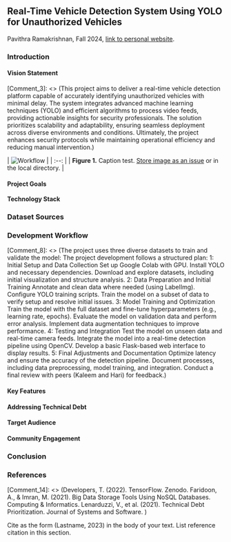## Real-Time Vehicle Detection System Using YOLO for Unauthorized Vehicles
Pavithra Ramakrishnan, Fall 2024, [link to personal website](https://www.linkedin.com/in/pavithramakrishnan/).


### Introduction

[Comment_1]: <> (The rise in security concerns across critical infrastructures such as gated communities, airports, and government buildings necessitates advanced monitoring solutions. Existing systems often fail to provide efficient, real-time identification of unauthorized vehicles due to limitations in accuracy and processing speed. This project addresses these challenges by developing a state-of-the-art vehicle detection system that leverages the YOLO object detection framework. The system identifies unauthorized vehicles entering sensitive locations through live camera feeds, offering a scalable, adaptable, and user-friendly solution. By utilizing real-time processing and advanced machine learning algorithms, this project improves access control efficiency and overall security.)


[Comment_2]: <> (An example of a reference in paper text, cite in Reference list -- see Comment 8)

#### Vision Statement
[Comment_3]: <> (This project aims to deliver a real-time vehicle detection platform capable of accurately identifying unauthorized vehicles with minimal delay. The system integrates advanced machine learning techniques (YOLO) and efficient algorithms to process video feeds, providing actionable insights for security professionals. The solution prioritizes scalability and adaptability, ensuring seamless deployment across diverse environments and conditions. Ultimately, the project enhances security protocols while maintaining operational efficiency and reducing manual intervention.)

| ![Workflow](https://github.com/user-attachments/assets/615d4a47-192c-4fbc-8df1-cc53be64828c)
 | 
| :--: |
| <b>Figure 1.</b> Caption test. [Store image as an issue](https://github.com/OREL-group/Project-Management/issues/279) or in the local directory. |   

[Comment_4]: <> (Insert Figure with caption here)

#### Project Goals    

[Comment_5]: <> (This system must accurately detect and identify unauthorized vehicles by leveraging diverse datasets of American license plates to ensure high precision. Real-time processing capabilities are crucial to minimize latency in live video feeds, enabling timely responses to security threats. The system should be highly scalable to accommodate varying locations, hardware configurations, and environmental conditions. Finally, a user-friendly web interface for displaying real-time detection results is essential to enhance usability for security teams, providing them with a clear and accessible overview of the system's output.)

__Technology Stack__         

[Comment_6]: <> (The technology stack was selected based on its reliability, scalability, and suitability for real-time applications. YOLO provides state-of-the-art object detection capabilities, making it ideal for identifying license plates quickly and accurately. OpenCV facilitates efficient video processing and seamless integration with the YOLO model. Flask enables the creation of a lightweight and user-friendly web interface for displaying real-time detection results. Finally, Google Colab offers a powerful environment with GPU support, enabling rapid and efficient model training and experimentation. This combination of tools ensures a robust and effective system for license plate recognition.)


### Dataset Sources      

[Comment_7]: <> (The project uses three diverse datasets to train and validate the model:
Cars Video Object Tracking
Vehicle Detection Image Dataset
Vehicle Detection Sample and Output Videos
These datasets provide varied perspectives, vehicle types, and environmental conditions to ensure the robustness of the model.)

### Development Workflow      

[Comment_8]: <> (The project uses three diverse datasets to train and validate the model: The project development follows a structured plan:
1: Initial Setup and Data Collection
Set up Google Colab with GPU.
Install YOLO and necessary dependencies.
Download and explore datasets, including initial visualization and structure analysis.
2: Data Preparation and Initial Training
Annotate and clean data where needed (using LabelImg).
Configure YOLO training scripts.
Train the model on a subset of data to verify setup and resolve initial issues.
3: Model Training and Optimization
Train the model with the full dataset and fine-tune hyperparameters (e.g., learning rate, epochs).
Evaluate the model on validation data and perform error analysis.
Implement data augmentation techniques to improve performance.
4: Testing and Integration
Test the model on unseen data and real-time camera feeds.
Integrate the model into a real-time detection pipeline using OpenCV.
Develop a basic Flask-based web interface to display results.
5: Final Adjustments and Documentation
Optimize latency and ensure the accuracy of the detection pipeline.
Document processes, including data preprocessing, model training, and integration.
Conduct a final review with peers (Kaleem and Hari) for feedback.)

#### Key Features    

[Comment_9]: <> (The system prioritizes real-time performance by processing live camera feeds with minimal delay and displaying results instantaneously. It is designed for scalability, enabling deployment across various environments, locations, and hardware configurations. A user-friendly Flask-based dashboard provides security teams with a clear visualization of vehicle detection results. Furthermore, the model's adaptability is ensured through the ability to retrain it with new data, allowing it to accommodate evolving conditions and variations in vehicles, maintaining high accuracy over time.)

#### Addressing Technical Debt    

[Comment_10]: <> (Technical debt in this project primarily arises from tool dependencies and scalability requirements. Frequent updates to tools like YOLO and OpenCV may introduce breaking changes, necessitating regular code reviews and a modular architecture to minimize disruption. The current web interface, built with Flask, may require replacement with a more scalable framework like FastAPI to handle increased traffic. Furthermore, transitioning to cloud solutions for real-time processing will incur data processing costs that require careful financial planning. Mitigating long-term technical debt involves maintaining clear documentation, automating workflows with CI/CD processes, and adopting a microservices architecture for improved flexibility and maintainability.)

#### Target Audience

[Comment_11]: <> (Security Professionals: Responsible for monitoring access to sensitive areas.
Institutions with High Security Needs: Airports, government buildings, gated communities, and corporate facilities.
)

#### Community Engagement

[Comment_12]: <> (To sustain and improve the project, the following strategies will be used:
Outreach: Collaborate with security technology providers and attend security conferences.
Open-Source Contributions: Engage with the open-source community to attract skilled developers and enhance features.
Feedback Loop: Partner with security firms to test the system, gather feedback, and refine the pipeline.)

### Conclusion
[Comment_13]: <> (This project delivers a real-time, scalable vehicle detection solution tailored for security applications. By leveraging advanced YOLO models, OpenCV, and a lightweight web interface, the system efficiently identifies unauthorized vehicles, reducing security risks and operational overhead. The open-source approach ensures continuous improvement and adaptability, making it a practical and future-proof solution for access control and monitoring.)

### References     

[Comment_14]: <> (Developers, T. (2022). TensorFlow. Zenodo.
Faridoon, A., & Imran, M. (2021). Big Data Storage Tools Using NoSQL Databases. Computing & Informatics.
Lenarduzzi, V., et al. (2021). Technical Debt Prioritization. Journal of Systems and Software.
)

Cite as the form (Lastname, 2023) in the body of your text. List reference citation in this section. 

